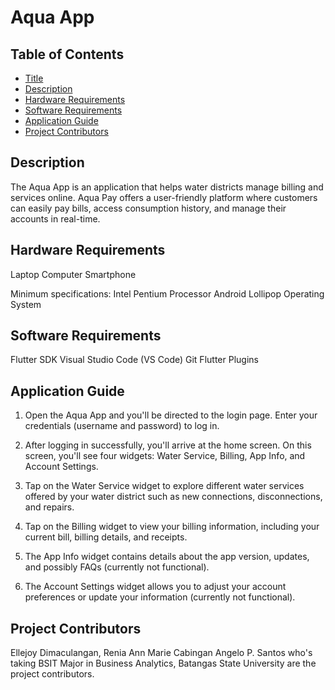 # Aqua App

## Table of Contents

- [Title](#title)
- [Description](#description)
- [Hardware Requirements](#hardware-requirements)
- [Software Requirements](#software-requirements)
- [Application Guide](#application-guide)
- [Project Contributors](#project-contributors)


## Description

The Aqua App is an application that helps water districts manage billing and services online. Aqua Pay offers a user-friendly platform where customers can easily pay bills, access consumption history, and manage their accounts in real-time.

## Hardware Requirements

Laptop
Computer
Smartphone

Minimum specifications:
Intel Pentium Processor
Android Lollipop Operating System

## Software Requirements

Flutter SDK
Visual Studio Code (VS Code)
Git
Flutter Plugins

## Application Guide

1. Open the Aqua App and you'll be directed to the login page. Enter your credentials (username and password) to log in.
   
2. After logging in successfully, you'll arrive at the home screen. On this screen, you'll see four widgets: Water Service, Billing, App Info, and Account Settings.

3. Tap on the Water Service widget to explore different water services offered by your water district such as new connections, disconnections, and repairs.
   
4. Tap on the Billing widget to view your billing information, including your current bill, billing details, and receipts.
   
5. The App Info widget contains details about the app version, updates, and possibly FAQs (currently not functional).
   
6. The Account Settings widget allows you to adjust your account preferences or update your information (currently not functional).

## Project Contributors

Ellejoy Dimaculangan, Renia Ann Marie Cabingan Angelo P. Santos who's taking BSIT Major in Business Analytics, Batangas State University are the project contributors.

